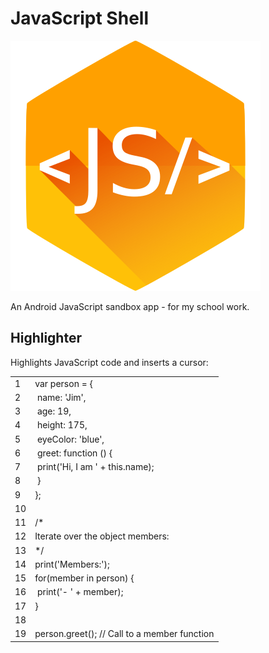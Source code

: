# JavaScript Shell

![Icon](js-shell-icon.png)

An Android JavaScript sandbox app - for my school work.

## Highlighter

Highlights JavaScript code and inserts a cursor:

<table class='code-table'>
    <tr><td class='line-number'>1</td><td class='code-line'>&#xFEFF;<span class='code-highlight-keyword'>var</span> person <span class='code-highlight-operator'>=</span> <span class='code-highlight-operator'>{</span></tr>
    <tr><td class='line-number'>2</td><td class='code-line'>&#xFEFF;    name: <span class='code-highlight-string'>'Jim'</span><span class='code-highlight-operator'>,</span></tr>
    <tr><td class='line-number'>3</td><td class='code-line'>&#xFEFF;    age: <span class='code-highlight-number'>19</span><span class='code-highlight-operator'>,</span></tr>
    <tr><td class='line-number'>4</td><td class='code-line'>&#xFEFF;    height: <span class='code-highlight-number'>175</span><span class='code-highlight-operator'>,</span></tr>
    <tr><td class='line-number'>5</td><td class='code-line'>&#xFEFF;    eyeColor: <span class='code-highlight-string'>'blue'</span><span class='code-highlight-operator'>,</span></tr>
    <tr><td class='line-number'>6</td><td class='code-line'>&#xFEFF;    greet: <span class='code-highlight-keyword'>function</span> <span class='code-highlight-operator'>(</span><span class='code-highlight-operator'>)</span> <span class='code-highlight-operator'>{</span></tr>
    <tr><td class='line-number'>7</td><td class='code-line'>&#xFEFF;        <span class='code-highlight-keyword'>print</span><span class='code-highlight-operator'>(</span><span class='code-highlight-string'>'Hi, I am '</span> <span class='code-highlight-operator'>+</span> <span class='code-highlight-keyword'>this</span><span class='code-highlight-operator'>.</span>name<span class='code-highlight-operator'>)</span><span class='code-highlight-operator'>;</span></tr>
    <tr><td class='line-number'>8</td><td class='code-line'>&#xFEFF;    <span class='code-highlight-operator'>}</span></tr>
    <tr><td class='line-number'>9</td><td class='code-line'>&#xFEFF;<span class='code-highlight-operator'>}</span><span class='code-highlight-operator'>;</span></tr>
    <tr><td class='line-number'>10</td><td class='code-line'>&#xFEFF;</tr>
    <tr><td class='line-number'>11</td><td class='code-line'>&#xFEFF;<span class='code-highlight-comment'>/*</span></tr>
    <tr><td class='line-number'>12</td><td class='code-line'>&#xFEFF;<span class='code-highlight-comment'>Iterate over the object members:</span></tr>
    <tr><td class='line-number'>13</td><td class='code-line'>&#xFEFF;<span class='code-highlight-comment'>*/</span></tr>
    <tr><td class='line-number'>14</td><td class='code-line'>&#xFEFF;<span class='code-highlight-keyword'>print</span><span class='code-highlight-operator'>(</span><span class='code-highlight-string'>'Members:'</span><span class='code-highlight-operator'>)</span><span class='code-highlight-operator'>;</span></tr>
    <tr><td class='line-number'>15</td><td class='code-line'>&#xFEFF;<span class='code-highlight-keyword'>for</span><span class='code-highlight-operator'>(</span>member <span class='code-highlight-keyword'>in</span> person<span class='code-highlight-operator'>)</span> <span class='code-highlight-operator'>{</span></tr>
    <tr><td class='line-number'>16</td><td class='code-line'>&#xFEFF;    <span class='code-highlight-keyword'>print</span><span class='code-highlight-operator'>(</span><span class='code-highlight-string'>'- '</span> <span class='code-highlight-operator'>+</span> member<span class='code-highlight-operator'>)</span><span class='code-highlight-operator'>;</span></tr>
    <tr><td class='line-number'>17</td><td class='code-line'>&#xFEFF;<span class='code-highlight-operator'>}</span></tr>
    <tr><td class='line-number'>18</td><td class='code-line'>&#xFEFF;</tr>
    <tr class='active-line'><td class='line-number'>19</td><td class='code-line'>&#xFEFF;person<span class='code-highlight-operator'>.</span>greet<span class='code-highlight-operator'>(</span><span class='code-highlight-operator'>)</span><span class='code-highlight-operator'>;</span> <span class='code-highlight-comment'>// Call to a member function</span><span class='cursor-container'><span id='cursor'></span></span></tr>
</table>
